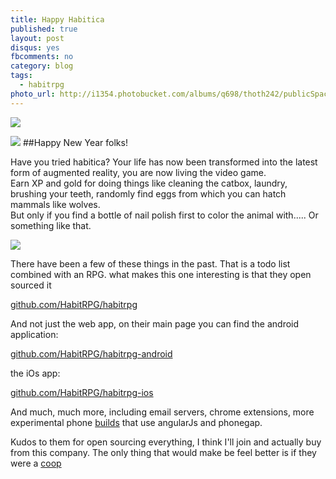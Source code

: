 ```yaml
---
title: Happy Habitica
published: true
layout: post
disqus: yes
fbcomments: no
category: blog
tags:
  - habitrpg
photo_url: http://i1354.photobucket.com/albums/q698/thoth242/publicSpaces_zpsmuyhlx8g.png
---
```


![](http://i1354.photobucket.com/albums/q698/thoth242/Wiki-wordmark_zpsid5nsoqx.png)

![](http://i1354.photobucket.com/albums/q698/thoth242/frabjabulous_zpsexkr3vkm.png)
##Happy New Year folks!

Have you tried habitica?  Your life has now been transformed into the latest form of augmented reality, you are now living the video game.  
Earn XP and gold for doing things like cleaning the catbox, laundry, brushing your teeth, randomly find eggs from which you can hatch mammals like wolves.  
But only if you find a bottle of nail polish first to color the animal with..... Or something like that.

![](http://i1354.photobucket.com/albums/q698/thoth242/habitica-intro_zpsmngy1hhv.png)

There have been a few of these things in the past.  That is a todo list combined with an RPG. 
what makes this one interesting is that they open sourced it

[github.com/HabitRPG/habitrpg](https://github.com/HabitRPG/habitrpg)

And not just the web app, on their main page you can find the android application:

[github.com/HabitRPG/habitrpg-android](https://github.com/HabitRPG/habitrpg-android)

the iOs app:

[github.com/HabitRPG/habitrpg-ios](https://github.com/HabitRPG/habitrpg-ios)

And much, much more, including email servers, chrome extensions, more experimental phone [builds](https://github.com/HabitRPG/habitrpg-mobile) that use angularJs and phonegap.  

Kudos to them for open sourcing everything, I think I'll join and actually buy from this company.  The only thing that would make be feel better is if they were a [coop](http://www.webhosting.coop/)
